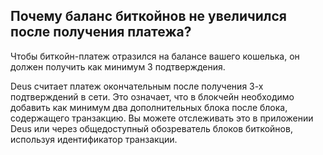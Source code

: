 ## Почему баланс биткойнов не увеличился после получения платежа?

Чтобы биткойн-платеж отразился на балансе вашего кошелька, он должен получить как минимум 3 подтверждения.

Deus считает платеж окончательным после получения 3-х подтверждений в сети. Это означает, что в блокчейн необходимо добавить как минимум два дополнительных блока после блока, содержащего транзакцию. Вы можете отслеживать это в приложении Deus или через общедоступный обозреватель блоков биткойнов, используя идентификатор транзакции.
